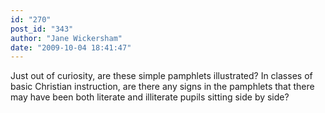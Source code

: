 ```yaml
---
id: "270"
post_id: "343"
author: "Jane Wickersham"
date: "2009-10-04 18:41:47"
---
```

Just out of curiosity, are these simple pamphlets illustrated? In classes of basic Christian instruction, are there any signs in the pamphlets that there may have been both literate and illiterate pupils sitting side by side?
